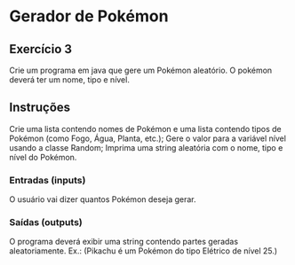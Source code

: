 # Gerador de Pokémon

## Exercício 3
Crie um programa em java que gere um Pokémon aleatório. O pokémon deverá ter um nome, tipo e nível.

## Instruções

Crie uma lista contendo nomes de Pokémon e uma lista contendo tipos de Pokémon (como Fogo, Água, Planta, etc.);
Gere o valor para a variável nível usando a classe Random;
Imprima uma string aleatória com o nome, tipo e nível do Pokémon.


### Entradas (inputs)
O usuário vai dizer quantos Pokémon deseja gerar.

### Saídas (outputs)
O programa deverá exibir uma string contendo partes geradas aleatoriamente. Ex.: (Pikachu é um Pokémon do tipo Elétrico de nível 25.)